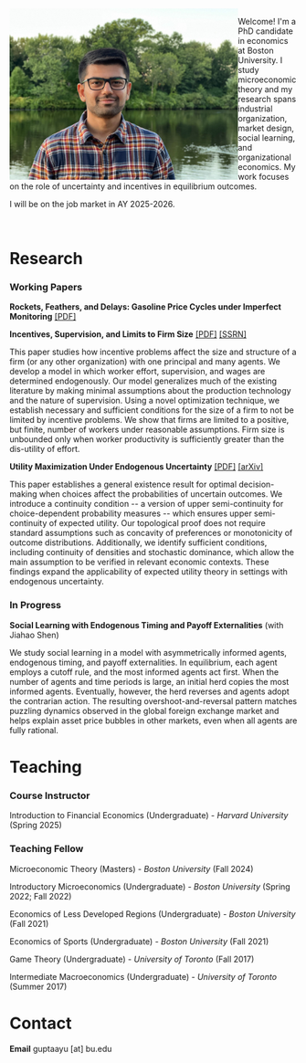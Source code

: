 <img class = "image" align = "left" style = "width:400px; max-width:100%" src = "/Images/2025.jpg"/>

Welcome! I'm a PhD candidate in economics at Boston University. I study microeconomic theory and my research spans industrial organization, market design, social learning, and organizational economics. My work focuses on the role of uncertainty and incentives in equilibrium outcomes.

I will be on the job market in AY 2025-2026.

<br clear = "left" />

# Research

### Working Papers

**Rockets, Feathers, and Delays: Gasoline Price Cycles under Imperfect Monitoring** <a href = "Files/JMP.pdf" target = "_blank" rel = "noopener noreferrer">[PDF]</a>

**Incentives, Supervision, and Limits to Firm Size** <a href = "Files/Paper.pdf" target = "_blank" rel = "noopener noreferrer">[PDF]</a> <a href = "http://ssrn.com/abstract=5182004" target = "_blank" rel = "noopener noreferrer">[SSRN]</a>

This paper studies how incentive problems affect the size and structure of a firm (or any other organization) with one principal and many agents. We develop a model in which worker effort, supervision, and wages are determined endogenously. Our model generalizes much of the existing literature by making minimal assumptions about the production technology and the nature of supervision. Using a novel optimization technique, we establish necessary and sufficient conditions for the size of a firm to not be limited by incentive problems. We show that firms are limited to a positive, but finite, number of workers under reasonable assumptions. Firm size is unbounded only when worker productivity is sufficiently greater than the dis-utility of effort.


**Utility Maximization Under Endogenous Uncertainty** <a href = "Files/Note.pdf" target = "_blank" rel = "noopener noreferrer">[PDF]</a> <a href = "http://arxiv.org/abs/2505.06846" target = "_blank" rel = "noopener noreferrer">[arXiv]</a>

This paper establishes a general existence result for optimal decision-making when choices affect the probabilities of uncertain outcomes. We introduce a continuity condition -- a version of upper semi-continuity for choice-dependent probability measures -- which ensures upper semi-continuity of expected utility. Our topological proof does not require standard assumptions such as concavity of preferences or monotonicity of outcome distributions. Additionally, we identify sufficient conditions, including continuity of densities and stochastic dominance, which allow the main assumption to be verified in relevant economic contexts. These findings expand the applicability of expected utility theory in settings with endogenous uncertainty.


### In Progress

**Social Learning with Endogenous Timing and Payoff Externalities** (with Jiahao Shen)

We study social learning in a model with asymmetrically informed agents, endogenous timing, and payoff externalities. In equilibrium, each agent employs a cutoff rule, and the most informed agents act first. When the number of agents and time periods is large, an initial herd copies the most informed agents. Eventually, however, the herd reverses and agents adopt the contrarian action. The resulting overshoot-and-reversal pattern matches puzzling dynamics observed in the global foreign exchange market and helps explain asset price bubbles in other markets, even when all agents are fully rational.


# Teaching

### Course Instructor

Introduction to Financial Economics (Undergraduate) - _Harvard University_ (Spring 2025)

### Teaching Fellow

Microeconomic Theory (Masters) - _Boston University_ (Fall 2024)

Introductory Microeconomics (Undergraduate) - _Boston University_ (Spring 2022; Fall 2022)

Economics of Less Developed Regions (Undergraduate) - _Boston University_ (Fall 2021)

Economics of Sports (Undergraduate) - _Boston University_ (Fall 2021)

Game Theory (Undergraduate) - _University of Toronto_ (Fall 2017)

Intermediate Macroeconomics (Undergraduate) - _University of Toronto_ (Summer 2017)

# Contact

**Email** guptaayu [at] bu.edu
